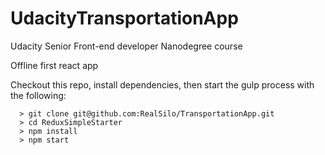 # UdacityTransportationApp

Udacity Senior Front-end developer Nanodegree course

Offline first react app

Checkout this repo, install dependencies, then start the gulp process with the following:

```
  > git clone git@github.com:RealSilo/TransportationApp.git
  > cd ReduxSimpleStarter
  > npm install
  > npm start
```